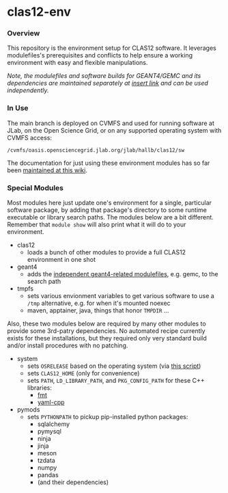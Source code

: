 # clas12-env

### Overview
This repository is the environment setup for CLAS12 software.  It leverages modulefiles's prerequisites and conflicts to help ensure a working environment with easy and flexible manipulations.  

*Note, the modulefiles and software builds for GEANT4/GEMC and its dependencies are maintained separately at [insert link]() and can be used independently.*

### In Use
The main branch is deployed on CVMFS and used for running software at JLab, on the Open Science Grid, or on any supported operating system with CVMFS access:

`/cvmfs/oasis.opensciencegrid.jlab.org/jlab/hallb/clas12/sw`

The documentation for just using these environment modules has so far been [maintained at this wiki](https://clasweb.jlab.org/wiki/index.php/CLAS12_Software_Environment_@_JLab).

### Special Modules
Most modules here just update one's environment for a single, particular software package, by adding that package's directory to some runtime executable or library search paths.  The modules below are a bit different.  Remember that `module show` will also print what it will do to your environment.
* clas12
  * loads a bunch of other modules to provide a full CLAS12 environment in one shot
* geant4
  * adds the [independent geant4-related modulefiles](), e.g. gemc, to the search path
* tmpfs
  * sets various envionment variables to get various software to use a `/tmp` alternative, e.g. for when it's mounted noexec
  * maven, apptainer, java, things that honor `TMPDIR` ...

Also, these two modules below are required by many other modules to provide some 3rd-patry dependencies.  No automated recipe currently exists for these installations, but they required only very standard build and/or install procedures with no patching.
* system
  * sets `OSRELEASE` based on the operating system (via [this script](util/osrelease.py))
  * sets `CLAS12_HOME` (only for convenience)
  * sets `PATH`, `LD_LIBRARY_PATH`, and `PKG_CONFIG_PATH` for these C++ libraries:
    * [fmt](https://github.com/fmtlib/fmt)
    * [yaml-cpp](https://github.com/jbeder/yaml-cpp)
* pymods
  * sets `PYTHONPATH` to pickup pip-installed python packages:
    * sqlalchemy
    * pymysql
    * ninja
    * jinja
    * meson
    * tzdata
    * numpy
    * pandas
    * (and their dependencies)
